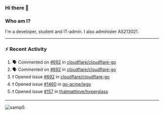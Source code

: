### Hi there 👋

### Who am I?
I'm a developer, student and IT-admin. I also administer AS213021.

---
### :zap: Recent Activity
<!--START_SECTION:activity-->
1. 🗣 Commented on [#692](https://github.com/cloudflare/cloudflare-go/issues/692) in [cloudflare/cloudflare-go](https://github.com/cloudflare/cloudflare-go)
2. 🗣 Commented on [#692](https://github.com/cloudflare/cloudflare-go/issues/692) in [cloudflare/cloudflare-go](https://github.com/cloudflare/cloudflare-go)
3. ❗️ Opened issue [#692](https://github.com/cloudflare/cloudflare-go/issues/692) in [cloudflare/cloudflare-go](https://github.com/cloudflare/cloudflare-go)
4. ❗️ Opened issue [#1460](https://github.com/go-acme/lego/issues/1460) in [go-acme/lego](https://github.com/go-acme/lego)
5. ❗️ Opened issue [#157](https://github.com/thatmattlove/hyperglass/issues/157) in [thatmattlove/hyperglass](https://github.com/thatmattlove/hyperglass)
<!--END_SECTION:activity-->
---

<img align="center" src="https://github-readme-stats.vercel.app/api?username=samip5&show_icons=true" alt="samip5" />
